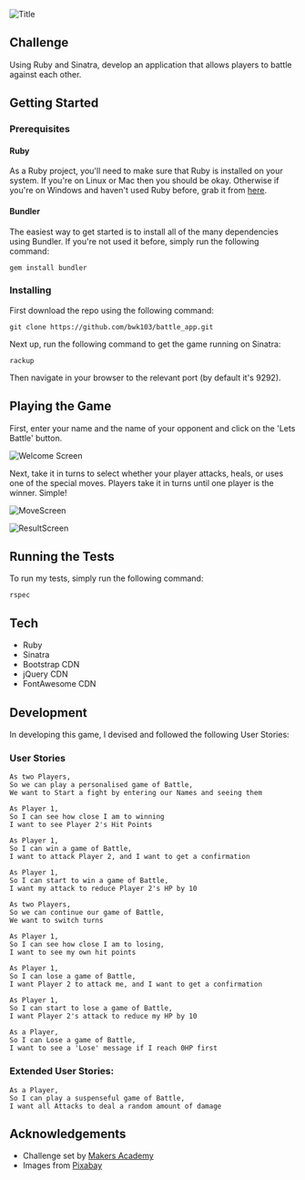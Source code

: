 ![Title](https://user-images.githubusercontent.com/8667021/37113133-5f200830-223c-11e8-817c-cdc79d05a7dd.png)

## Challenge

Using Ruby and Sinatra, develop an application that allows players to battle against each other.

## Getting Started

### Prerequisites

#### Ruby

As a Ruby project, you'll need to make sure that Ruby is installed on your system.  If you're on Linux or Mac then you should be okay. Otherwise if you're on Windows and haven't used Ruby before, grab it from [here](https://www.ruby-lang.org/en/).

#### Bundler

The easiest way to get started is to install all of the many dependencies using Bundler.  If you're not used it before, simply run the following command:

`gem install bundler`

### Installing

First download the repo using the following command:

`git clone https://github.com/bwk103/battle_app.git`

Next up, run the following command to get the game running on Sinatra:

`rackup`

Then navigate in your browser to the relevant port (by default it's 9292).

## Playing the Game

First, enter your name and the name of your opponent and click on the 'Lets Battle' button.

![Welcome Screen](https://user-images.githubusercontent.com/8667021/37112721-3676b362-223b-11e8-8161-13435913183c.png)

Next, take it in turns to select whether your player attacks, heals, or uses one of the special moves.  Players take it in turns until one player is the winner.  Simple!

![MoveScreen](https://user-images.githubusercontent.com/8667021/37112778-5cd543e8-223b-11e8-9b45-32fd1cfd8680.png)

![ResultScreen](https://user-images.githubusercontent.com/8667021/37112780-5f413d30-223b-11e8-8dc8-db36ffb39f42.png)

## Running the Tests

To run my tests, simply run the following command:

`rspec`

## Tech

- Ruby
- Sinatra
- Bootstrap CDN
- jQuery CDN
- FontAwesome CDN

## Development

In developing this game, I devised and followed the following User Stories:

### User Stories
```
As two Players,
So we can play a personalised game of Battle,
We want to Start a fight by entering our Names and seeing them

As Player 1,
So I can see how close I am to winning
I want to see Player 2's Hit Points

As Player 1,
So I can win a game of Battle,
I want to attack Player 2, and I want to get a confirmation

As Player 1,
So I can start to win a game of Battle,
I want my attack to reduce Player 2's HP by 10

As two Players,
So we can continue our game of Battle,
We want to switch turns

As Player 1,
So I can see how close I am to losing,
I want to see my own hit points

As Player 1,
So I can lose a game of Battle,
I want Player 2 to attack me, and I want to get a confirmation

As Player 1,
So I can start to lose a game of Battle,
I want Player 2's attack to reduce my HP by 10

As a Player,
So I can Lose a game of Battle,
I want to see a 'Lose' message if I reach 0HP first
```

### Extended User Stories:

```
As a Player,
So I can play a suspenseful game of Battle,
I want all Attacks to deal a random amount of damage
```

## Acknowledgements

- Challenge set by [Makers Academy](http://www.makersacademy.com)
- Images from [Pixabay](http://www.pixabay.com)
